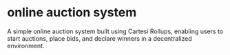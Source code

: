 # online auction system

A simple online auction system built using Cartesi Rollups, enabling users to start auctions, place bids, and declare winners in a decentralized environment.


